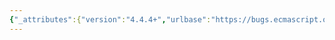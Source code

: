 ```yaml
---
{"_attributes":{"version":"4.4.4+","urlbase":"https://bugs.ecmascript.org/","maintainer":"dherman@mozilla.com"},"bug":{"bug_id":3974,"creation_ts":"2015-02-17 10:10:00 -0800","short_desc":"14.2.5: missing space before colon","delta_ts":"2015-02-19 19:10:54 -0800","product":"Draft for 6th Edition","component":"editorial issue","version":"Rev 33: February 12, 2015 Draft","rep_platform":"All","op_sys":"All","bug_status":"RESOLVED","resolution":"FIXED","priority":"Normal","bug_severity":"trivial","everconfirmed":true,"reporter":{"uid":"jmdyck","name":"Michael Dyck"},"assigned_to":{"uid":"allen","name":"Allen Wirfs-Brock"},"long_desc":[{"commentid":12812,"comment_count":0,"who":{"uid":"jmdyck","name":"Michael Dyck"},"bug_when":"2015-02-17 10:10:29 -0800","thetext":"In 14.2.5 \"Static Semantics: CoveredFormalsList\",\ngroup 2's production says:\n    CoverParenthesizedExpressionAndArrowParameterList[Yield]:\n        ...\n\nInsert a space before the colon."},{"commentid":12822,"comment_count":1,"who":{"uid":"allen","name":"Allen Wirfs-Brock"},"bug_when":"2015-02-17 10:43:52 -0800","thetext":"fixed in rev34 editor's draft"},{"commentid":13037,"comment_count":2,"who":{"uid":"allen","name":"Allen Wirfs-Brock"},"bug_when":"2015-02-19 19:10:54 -0800","thetext":"fixed in rev34"}]}}
---
```

